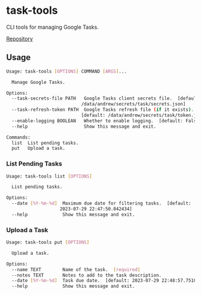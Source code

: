 # task-tools

CLI tools for managing Google Tasks.

[Repository](https://github.com/goromal/task-tools)

## Usage

```bash
Usage: task-tools [OPTIONS] COMMAND [ARGS]...

  Manage Google Tasks.

Options:
  --task-secrets-file PATH   Google Tasks client secrets file.  [default:
                            /data/andrew/secrets/task/secrets.json]
  --task-refresh-token PATH  Google Tasks refresh file (if it exists).
                            [default: /data/andrew/secrets/task/token.json]
  --enable-logging BOOLEAN   Whether to enable logging.  [default: False]
  --help                     Show this message and exit.

Commands:
  list  List pending tasks.
  put   Upload a task.
```

### List Pending Tasks

```bash
Usage: task-tools list [OPTIONS]

  List pending tasks.

Options:
  --date [%Y-%m-%d]  Maximum due date for filtering tasks.  [default:
                    2023-07-29 22:47:50.042434]
  --help             Show this message and exit.
```

### Upload a Task

```bash
Usage: task-tools put [OPTIONS]

  Upload a task.

Options:
  --name TEXT        Name of the task.  [required]
  --notes TEXT       Notes to add to the task description.
  --date [%Y-%m-%d]  Task due date.  [default: 2023-07-29 22:48:57.751860]
  --help             Show this message and exit.
```

